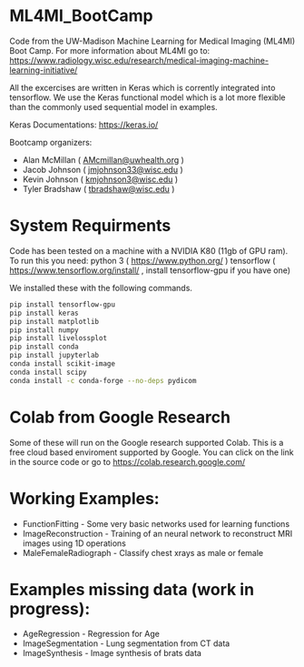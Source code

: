# ML4MI_BootCamp
Code from the UW-Madison Machine Learning for Medical Imaging (ML4MI) Boot Camp. For more information about ML4MI go to: https://www.radiology.wisc.edu/research/medical-imaging-machine-learning-initiative/ 

All the excercises are written in Keras which is corrently integrated into tensorflow. We use the Keras functional model which is a lot more flexible than the commonly used sequential model in examples. 

Keras Documentations:
    https://keras.io/
    
Bootcamp organizers:
- Alan McMillan ( AMcmillan@uwhealth.org )
- Jacob Johnson ( jmjohnson33@wisc.edu ) 
- Kevin Johnson  ( kmjohnson3@wisc.edu )
- Tyler Bradshaw  ( tbradshaw@wisc.edu )

# System Requirments
Code has been tested on a machine with a NVIDIA K80 (11gb of GPU ram). To run this you need:
python 3 ( https://www.python.org/ )
tensorflow ( https://www.tensorflow.org/install/ , install tensorflow-gpu if you have one)

We installed these with the following commands.
```bash
pip install tensorflow-gpu
pip install keras
pip install matplotlib
pip install numpy
pip install livelossplot
pip install conda
pip install jupyterlab
conda install scikit-image
conda install scipy
conda install -c conda-forge --no-deps pydicom
```

# Colab from Google Research
Some of these will run on the Google research supported Colab. This is a free cloud based enviroment supported by Google. You can click on the link in the source code or go to https://colab.research.google.com/ 

# Working Examples:
- FunctionFitting - Some very basic networks used for learning functions 
- ImageReconstruction - Training of an neural network to reconstruct MRI images using 1D operations 
- MaleFemaleRadiograph - Classify chest xrays as male or female

# Examples missing data (work in progress):
- AgeRegression - Regression for Age 
- ImageSegmentation - Lung segmentation from CT data 
- ImageSynthesis - Image synthesis of brats data

